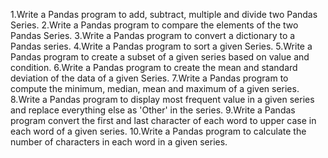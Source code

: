 1.Write a Pandas program to add, subtract, multiple and divide two Pandas Series.
2.Write a Pandas program to compare the elements of the two Pandas Series.
3.Write a Pandas program to convert a dictionary to a Pandas series.
4.Write a Pandas program to sort a given Series.
5.Write a Pandas program to create a subset of a given series based on value and condition.
6.Write a Pandas program to create the mean and standard deviation of the data of a given Series.
7.Write a Pandas program to compute the minimum, median, mean and maximum of a given series.
8.Write a Pandas program to display most frequent value in a given series and replace everything else as 'Other' in the series.
9.Write a Pandas program convert the first and last character of each word to upper case in each word of a given series.
10.Write a Pandas program to calculate the number of characters in each word in a given series.
